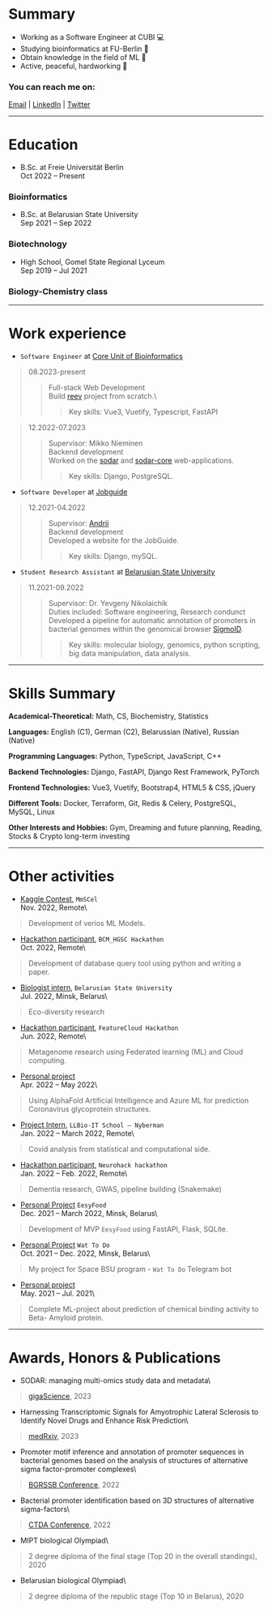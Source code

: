 # Summary

- Working as a Software Engineer at CUBI 💻
- Studying bioinformatics at FU-Berlin 🧬
- Obtain knowledge in the field of ML 👾
- Active, peaceful, hardworking 🚀


### You can reach me on:
[Email](mailto:grom.dima.grom@gmail.com)  |  [LinkedIn](https://www.linkedin.com/in/gromdimon/)
 |  [Twitter](https://twitter.com/grom_dimon/)


---
# Education
* B.Sc. at Freie Universität Berlin\
Oct 2022 – Present
### Bioinformatics

* B.Sc. at Belarusian State University\
Sep 2021 – Sep 2022
### Biotechnology

* High School, Gomel State Regional Lyceum\
Sep 2019 – Jul 2021
### Biology-Chemistry class


---
# Work experience

* `Software Engineer` at [Core Unit of Bioinformatics](https://www.cubi.bihealth.org/)
> 08.2023-present
>> Full-stack Web Development\
>> Build [reev](https://github.com/bihealth/reev) project from scratch.\
>>> Key skills: Vue3, Vuetify, Typescript, FastAPI

> 12.2022-07.2023
>> Supervisor: Mikko Nieminen\
>> Backend development\
>> Worked on the [sodar](https://github.com/bihealth/sodar-server) and [sodar-core](https://github.com/bihealth/sodar-core) web-applications.
>>> Key skills: Django, PostgreSQL.

* `Software Developer` at [Jobguide](https://jobguide.ru/)
> 12.2021-04.2022
>> Supervisor: [Andrii](https://github.com/DyxaDevelop)\
>> Backend development\
>> Developed a website for the JobGuide.
>>> Key skills: Django, mySQL.

* `Student Research Assistant` at [Belarusian State University](https://bsu.by/en/)
> 11.2021-09.2022
>> Supervisor: Dr. Yevgeny Nikolaichik\
>> Duties included: Software engineering, Research condunct\
>> Developed a pipeline for automatic annotation of promoters in bacterial genomes
within the genomical browser [SigmoID](https://github.com/nikolaichik/SigmoID).
>>> Key skills: molecular biology, genomics, python scripting, big data manipulation, data analysis.


---
# Skills Summary

**Academical-Theoretical:** Math, CS, Biochemistry, Statistics

**Languages:** English (C1), German (C2), Belarussian (Native), Russian (Native)

**Programming Languages:** Python, TypeScript, JavaScript, C++

**Backend Technologies:** Django, FastAPI, Django Rest Framework, PyTorch

**Frontend Technologies:** Vue3, Vuetify, Bootstrap4, HTML5 & CSS, jQuery

**Different Tools:** Docker, Terraform, Git, Redis & Celery, PostgreSQL, MySQL, Linux

**Other Interests and Hobbies:** Gym, Dreaming and future planning, Reading, Stocks & Crypto long-term investing


---
# Other activities
* [Kaggle Contest](https://www.kaggle.com/competitions/open-problems-multimodal), `MmSCel`\
Nov. 2022, Remote\
> Development of verios ML Models.

* [Hackathon participant](https://www.hgsc.bcm.edu/events/hackathon), `BCM_HGSC Hackathon`\
Oct. 2022, Remote\
> Development of database query tool using python and writing a paper.

* [Biologist intern](https://bsu.by/en/), `Belarusian State University` \
Jul. 2022, Minsk, Belarus\
> Eco-diversity research

* [Hackathon participant](https://featurecloud.ai/hackathon-2022), `FeatureCloud Hackathon` \
Jun. 2022, Remote\
> Metagenome research using Federated learning (ML) and Cloud computing.

* [Personal project](https://github.com/gromdimon/AlphaFold_Glycoprotein) \
Apr. 2022 – May 2022\
> Using AlphaFold Artificial Intelligence and Azure ML for prediction Coronavirus
 glycoprotein structures.

* [Project Intern](https://www.llbschool.org/internship-trainings), `LLBio-IT School – Nyberman`\
Jan. 2022 – March 2022, Remote\
> Covid analysis from statistical and computational side.

* [Hackathon participant](https://demondementia.com/neurohack2022/), `Neurohack hackathon` \
Jan. 2022 – Feb. 2022, Remote\
> Dementia research, GWAS, pipeline building (Snakemake)

* [Personal Project](https://eesyfood.herokuapp.com/)  `EesyFood` \
Dec. 2021 – March 2022, Minsk, Belarus\
> Development of MVP `EesyFood` using FastAPI, Flask, SQLite.

* [Personal Project](https://github.com/gromdimon/telegram_what_bot)  `Wat To Do` \
Oct. 2021 – Dec. 2022, Minsk, Belarus\
> My project for Space BSU program -  `Wat To Do`  Telegram bot

* [Personal project](https://github.com/gromdimon/Bioactivity_prediction_project)\
May. 2021 – Jul. 2021\
> Complete ML-project about prediction of chemical binding activity to Beta- Amyloid protein.


---
# Awards, Honors & Publications
- SODAR: managing multi-omics study data and metadata\
> [gigaScience](https://doi.org/10.1093/gigascience/giad052), 2023
- Harnessing Transcriptomic Signals for Amyotrophic Lateral Sclerosis to Identify Novel Drugs and Enhance Risk Prediction\
> [medRxiv](https://www.medrxiv.org/content/10.1101/2023.01.18.23284589v2), 2023
- Promoter motif inference and annotation of promoter sequences 
in bacterial genomes based on the analysis of structures 
of alternative sigma factor-promoter complexes\
> [BGRSSB Conference](https://disk.icgbio.ru/s/ejG5gRfYGRpML25), 2022
- Bacterial promoter identification based on 3D structures of alternative sigma-factors\
> [CTDA Conference](https://ctda.rfe.by/media/docs/2022/konf/CTDA-2022-matherials-epub-before-print.pdf), 2022
- MIPT biological Olympiad\
> 2 degree diploma of the final stage (Top 20 in the overall standings), 2020
- Belarusian biological Olympiad\
> 2 degree diploma of the republic stage (Top 10 in Belarus), 2020

